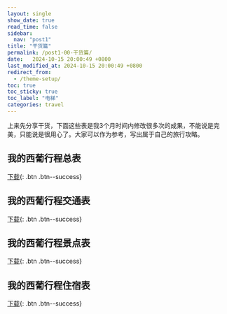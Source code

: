 ```yaml
---
layout: single
show_date: true
read_time: false
sidebar:
  nav: "post1"
title: "干货篇"
permalink: /post1-00-干货篇/
date:   2024-10-15 20:00:49 +0800
last_modified_at: 2024-10-15 20:00:49 +0800
redirect_from:
  - /theme-setup/
toc: true
toc_sticky: true
toc_label: "电梯"
categories: travel
---
```


上来先分享干货，下面这些表是我3个月时间内修改很多次的成果，不能说是完美，<span class="text-Coral">只能说是很用心了</span>。大家可以作为参考，写出属于自己的旅行攻略。

## 我的西葡行程总表 

[下载](https://github.com/gamegirl008/myTravelJournal/raw/refs/heads/main/assets/attachments/%E8%A5%BF%E7%8F%AD%E7%89%99%E8%91%A1%E8%90%84%E7%89%99%E8%A1%8C%E7%A8%8B.pdf){: .btn .btn--success}

## 我的西葡行程交通表

[下载](https://github.com/gamegirl008/myTravelJournal/raw/refs/heads/main/assets/attachments/%E8%A5%BF%E7%8F%AD%E7%89%99%E8%91%A1%E8%90%84%E7%89%99%E6%97%85%E8%A1%8C%E6%94%BB%E7%95%A5-%E4%BA%A4%E9%80%9A.pdf){: .btn .btn--success}

## 我的西葡行程景点表

[下载](https://github.com/gamegirl008/myTravelJournal/raw/refs/heads/main/assets/attachments/%E8%A5%BF%E7%8F%AD%E7%89%99%E8%91%A1%E8%90%84%E7%89%99%E6%97%85%E8%A1%8C%E6%94%BB%E7%95%A5-%E6%99%AF%E7%82%B9.pdf){: .btn .btn--success}

## 我的西葡行程住宿表

[下载](https://github.com/gamegirl008/myTravelJournal/raw/refs/heads/main/assets/attachments/%E8%A5%BF%E7%8F%AD%E7%89%99%E8%91%A1%E8%90%84%E7%89%99%E6%97%85%E8%A1%8C%E6%94%BB%E7%95%A5-%E4%BD%8F%E5%AE%BF.pdf){: .btn .btn--success}
